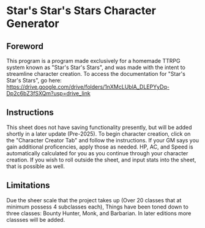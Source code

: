 # Star's Star's Stars Character Generator

## Foreword
This program is a program made exclusively for a homemade TTRPG system known as "Star's Star's Stars", and was made with the intent to streamline character creation. To access the documentation for "Star's Star's Stars", go here: https://drive.google.com/drive/folders/1nXMcLUblA_DLEPYyDq-Dp2c6bZ3fSXQm?usp=drive_link

## Instructions

This sheet does not have saving functionality presently, but will be added shortly in a later update (Pre-2025).
To begin character creation, click on the "Character Creator Tab" and follow the instructions. If your GM says you gain additional proficencies, apply those as needed. HP, AC, and Speed is automatically calculated for you as you continue through your character creation. If you wish to roll outside the sheet, and input stats into the sheet, that is possible as well.


## Limitations
Due the sheer scale that the project takes up (Over 20 classes that at minimum possess 4 subclasses each), Things have been toned down to three classes: Bounty Hunter, Monk, and Barbarian. In later editions more classses will be added.
